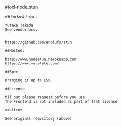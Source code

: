 #tool-node_stun

##Forked From:

````
Yutaka Takeda
See vendordocs.
```

https://github.com/enobufs/stun

##Hosted:

http://www.nodestun.herokuapp.com
https://www.varstate.com/

##Spec

Bringing it up to ES6

##License

MIT but please request before you use  
The Frontend is not included as part of that license  

##Client

See original repository (above)
